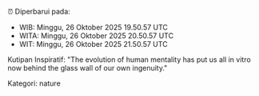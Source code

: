 ⏰ Diperbarui pada:
- WIB: Minggu, 26 Oktober 2025 19.50.57 UTC
- WITA: Minggu, 26 Oktober 2025 20.50.57 UTC
- WIT: Minggu, 26 Oktober 2025 21.50.57 UTC

Kutipan Inspiratif:
"The evolution of human mentality has put us all in vitro now behind the glass wall of our own ingenuity."


Kategori: nature

